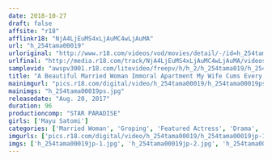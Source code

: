 ```yaml
---
date: 2018-10-27
draft: false
affsite: "r18"
afflinkr18: "NjA4LjEuMS4xLjAuMC4wLjAuMA"
url: "h_254tama00019"
urloriginal: "http://www.r18.com/videos/vod/movies/detail/-/id=h_254tama00019"
urlfinal: "http://media.r18.com/track/NjA4LjEuMS4xLjAuMC4wLjAuMA/videos/vod/movies/detail/-/id=h_254tama00019"
samplevid: "awspv3001.r18.com/litevideo/freepv/h/h_2/h_254tama019/h_254tama019_dmb_w.mp4"
title: "A Beautiful Married Woman Immoral Apartment My Wife Cums Every Day With My Neighbor Mayu Satomi"
mainimgurl: "pics.r18.com/digital/video/h_254tama00019/h_254tama00019ps.jpg"
mainimgs: "h_254tama00019ps.jpg"
releasedate: "Aug. 20, 2017"
duration: 96
productioncomp: "STAR PARADISE"
girls: ['Mayu Satomi']
categories: ['Married Woman', 'Groping', 'Featured Actress', 'Drama', 'Hi-Def']
imgurls: ['pics.r18.com/digital/video/h_254tama00019/h_254tama00019jp-1.jpg', 'pics.r18.com/digital/video/h_254tama00019/h_254tama00019jp-2.jpg', 'pics.r18.com/digital/video/h_254tama00019/h_254tama00019jp-3.jpg', 'pics.r18.com/digital/video/h_254tama00019/h_254tama00019jp-4.jpg', 'pics.r18.com/digital/video/h_254tama00019/h_254tama00019jp-5.jpg', 'pics.r18.com/digital/video/h_254tama00019/h_254tama00019jp-6.jpg', 'pics.r18.com/digital/video/h_254tama00019/h_254tama00019jp-7.jpg', 'pics.r18.com/digital/video/h_254tama00019/h_254tama00019jp-8.jpg', 'pics.r18.com/digital/video/h_254tama00019/h_254tama00019jp-9.jpg', 'pics.r18.com/digital/video/h_254tama00019/h_254tama00019jp-10.jpg', 'pics.r18.com/digital/video/h_254tama00019/h_254tama00019jp-11.jpg', 'pics.r18.com/digital/video/h_254tama00019/h_254tama00019jp-12.jpg', 'pics.r18.com/digital/video/h_254tama00019/h_254tama00019jp-13.jpg', 'pics.r18.com/digital/video/h_254tama00019/h_254tama00019jp-14.jpg', 'pics.r18.com/digital/video/h_254tama00019/h_254tama00019jp-15.jpg', 'pics.r18.com/digital/video/h_254tama00019/h_254tama00019jp-16.jpg', 'pics.r18.com/digital/video/h_254tama00019/h_254tama00019jp-17.jpg', 'pics.r18.com/digital/video/h_254tama00019/h_254tama00019jp-18.jpg', 'pics.r18.com/digital/video/h_254tama00019/h_254tama00019jp-19.jpg', 'pics.r18.com/digital/video/h_254tama00019/h_254tama00019jp-20.jpg']
imgs: ['h_254tama00019jp-1.jpg', 'h_254tama00019jp-2.jpg', 'h_254tama00019jp-3.jpg', 'h_254tama00019jp-4.jpg', 'h_254tama00019jp-5.jpg', 'h_254tama00019jp-6.jpg', 'h_254tama00019jp-7.jpg', 'h_254tama00019jp-8.jpg', 'h_254tama00019jp-9.jpg', 'h_254tama00019jp-10.jpg', 'h_254tama00019jp-11.jpg', 'h_254tama00019jp-12.jpg', 'h_254tama00019jp-13.jpg', 'h_254tama00019jp-14.jpg', 'h_254tama00019jp-15.jpg', 'h_254tama00019jp-16.jpg', 'h_254tama00019jp-17.jpg', 'h_254tama00019jp-18.jpg', 'h_254tama00019jp-19.jpg', 'h_254tama00019jp-20.jpg']
---
```

